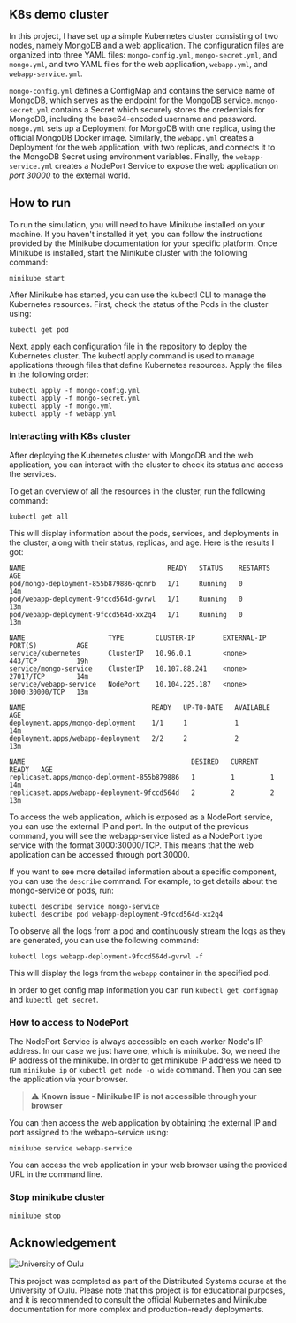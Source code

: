 ## K8s demo cluster
In this project, I have set up a simple Kubernetes cluster consisting of two nodes, namely MongoDB and a web application. The configuration files are organized into three YAML files: `mongo-config.yml`, `mongo-secret.yml`, and `mongo.yml`, and two YAML files for the web application, `webapp.yml`, and `webapp-service.yml`. 

`mongo-config.yml` defines a ConfigMap and contains the service name of MongoDB, which serves as the endpoint for the MongoDB service. `mongo-secret.yml` contains a Secret which securely stores the credentials for MongoDB, including the base64-encoded username and password. `mongo.yml` sets up a Deployment for MongoDB with one replica, using the official MongoDB Docker image. Similarly, the `webapp.yml` creates a Deployment for the web application, with two replicas, and connects it to the MongoDB Secret using environment variables. Finally, the `webapp-service.yml` creates a NodePort Service to expose the web application on _port 30000_ to the external world.

## How to run
To run the simulation, you will need to have Minikube installed on your machine. If you haven't installed it yet, you can follow the instructions provided by the Minikube documentation for your specific platform. Once Minikube is installed, start the Minikube cluster with the following command:
```
minikube start
```
After Minikube has started, you can use the kubectl CLI to manage the Kubernetes resources. First, check the status of the Pods in the cluster using:
```
kubectl get pod
```
Next, apply each configuration file in the repository to deploy the Kubernetes cluster. The kubectl apply command is used to manage applications through files that define Kubernetes resources. Apply the files in the following order:
```
kubectl apply -f mongo-config.yml
kubectl apply -f mongo-secret.yml
kubectl apply -f mongo.yml
kubectl apply -f webapp.yml
```

### Interacting with K8s cluster
After deploying the Kubernetes cluster with MongoDB and the web application, you can interact with the cluster to check its status and access the services.

To get an overview of all the resources in the cluster, run the following command:
```
kubectl get all
```
This will display information about the pods, services, and deployments in the cluster, along with their status, replicas, and age. Here is the results I got:
```
NAME                                    READY   STATUS    RESTARTS   AGE
pod/mongo-deployment-855b879886-qcnrb   1/1     Running   0          14m
pod/webapp-deployment-9fccd564d-gvrwl   1/1     Running   0          13m
pod/webapp-deployment-9fccd564d-xx2q4   1/1     Running   0          13m

NAME                     TYPE        CLUSTER-IP       EXTERNAL-IP   PORT(S)          AGE
service/kubernetes       ClusterIP   10.96.0.1        <none>        443/TCP          19h
service/mongo-service    ClusterIP   10.107.88.241    <none>        27017/TCP        14m
service/webapp-service   NodePort    10.104.225.187   <none>        3000:30000/TCP   13m

NAME                                READY   UP-TO-DATE   AVAILABLE   AGE
deployment.apps/mongo-deployment    1/1     1            1           14m
deployment.apps/webapp-deployment   2/2     2            2           13m

NAME                                          DESIRED   CURRENT   READY   AGE
replicaset.apps/mongo-deployment-855b879886   1         1         1       14m
replicaset.apps/webapp-deployment-9fccd564d   2         2         2       13m
```

To access the web application, which is exposed as a NodePort service, you can use the external IP and port. In the output of the previous command, you will see the webapp-service listed as a NodePort type service with the format 3000:30000/TCP. This means that the web application can be accessed through port 30000.

If you want to see more detailed information about a specific component, you can use the `describe` command. For example, to get details about the mongo-service or pods, run:
```
kubectl describe service mongo-service
kubectl describe pod webapp-deployment-9fccd564d-xx2q4
```
To observe all the logs from a pod and continuously stream the logs as they are generated, you can use the following command:
```
kubectl logs webapp-deployment-9fccd564d-gvrwl -f
```
This will display the logs from the `webapp` container in the specified pod.

In order to get config map information you can run `kubectl get configmap` and `kubectl get secret`.

### How to access to NodePort
The NodePort Service is always accessible on each worker Node's IP address. In our case we just have one, which is minikube. So, we need the IP address of the minikube. In order to get minikube IP address we need to run `minikube ip` or `kubectl get node -o wide` command. Then you can see the application via your browser.

> :warning: **Known issue - Minikube IP is not accessible through your browser**

You can then access the web application by obtaining the external IP and port assigned to the webapp-service using:
```
minikube service webapp-service
```
You can access the web application in your web browser using the provided URL in the command line.

### Stop minikube cluster
```
minikube stop
```

## Acknowledgement
![University of Oulu](https://img.shields.io/badge/University%20of%20Oulu-Distributed%20Systems-blue?style=flat-square&logoColor=white&logo=data:image/png;base64,iVBORw0KGgoAAAANSUhEUgAAACAAAAAgCAQAAADZc7J/AAAAkklEQVRIDbXBAQEAAAABIP6PzgpvzQ0deT0s8TF49WnjgFIIKBxIPJngDPdxGgrJxah8r5mTWTAAETBvFThKKxt6pEsMRAAyK3J49zIkAAAAASUVORK5CYII=)

This project was completed as part of the Distributed Systems course at the University of Oulu. Please note that this project is for educational purposes, and it is recommended to consult the official Kubernetes and Minikube documentation for more complex and production-ready deployments.